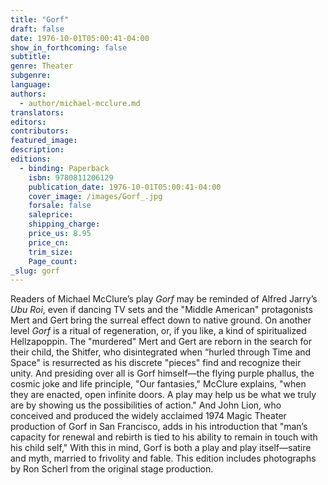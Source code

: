 ```yaml
---
title: "Gorf"
draft: false
date: 1976-10-01T05:00:41-04:00
show_in_forthcoming: false
subtitle:
genre: Theater
subgenre:
language:
authors:
  - author/michael-mcclure.md
translators:
editors:
contributors:
featured_image:
description:
editions:
  - binding: Paperback
    isbn: 9780811206129
    publication_date: 1976-10-01T05:00:41-04:00
    cover_image: /images/Gorf_.jpg
    forsale: false
    saleprice:
    shipping_charge:
    price_us: 8.95
    price_cn:
    trim_size:
    Page_count:
_slug: gorf
---
```


Readers of Michael McClure’s play _Gorf_ may be reminded of Alfred Jarry’s _Ubu Roi_, even if dancing TV sets and the "Middle American" protagonists Mert and Gert bring the surreal effect down to native ground. On another level _Gorf_ is a ritual of regeneration, or, if you like, a kind of spiritualized Hellzapoppin. The "murdered" Mert and Gert are reborn in the search for their child, the Shitfer, who disintegrated when “hurled through Time and Space" is resurrected as his discrete "pieces" find and recognize their unity. And presiding over all is Gorf himself––the flying purple phallus, the cosmic joke and life principle, "Our fantasies," McClure explains, "when they are enacted, open infinite doors. A play may help us be what we truly are by showing us the possibilities of action." And John Lion, who conceived and produced the widely acclaimed 1974 Magic Theater production of Gorf in San Francisco, adds in his introduction that "man’s capacity for renewal and rebirth is tied to his ability to remain in touch with his child self," With this in mind, Gorf is both a play and play itself––satire and myth, married to frivolity and fable. This edition includes photographs by Ron Scherl from the original stage production.


